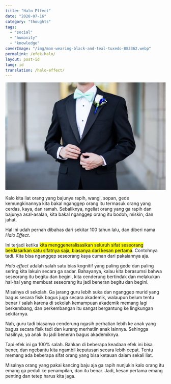 ```yaml
---
title: "Halo Effect"
date: "2020-07-16"
category: "thoughts"
tags:
  - "social"
  - "humanity"
  - "knowledge"
coverImage: "/img/man-wearing-black-and-teal-tuxedo-883362.webp"
permalink: /efek-halo/
layout: post-id
lang: id
translation: /halo-effect/
---
```


![](/img/man-wearing-black-and-teal-tuxedo-883362.webp)

Kalo kita liat orang yang bajunya rapih, wangi, sopan, gede kemungkinannya kita bakal nganggep orang itu termasuk orang yang cerdas, kaya, dan ramah. Sebaliknya, ngeliat orang yang ga rapih dan bajunya asal-asalan, kita bakal nganggep orang itu bodoh, miskin, dan jahat.

Hal ini udah pernah dibahas dari sekitar 100 tahun lalu, dan diberi nama _Halo Effect_.

Ini terjadi ketika <mark>kita menggeneralisasikan seluruh sifat seseorang berdasarkan satu sifatnya saja, biasanya dari kesan pertama</mark>. Contohnya tadi. Kita bisa nganggep seseorang kaya cuman dari pakaiannya aja.

_Halo effect_ adalah salah satu bias kognitif yang paling gede dan paling sering kita lakuin secara ga sadar. Bahayanya, kalau kita berasumsi bahwa seseorang itu begitu dan begini, kita cenderung bertindak dan melakukan hal-hal yang membuat seseorang itu jadi beneran begitu dan begini.

Misalnya di sekolah. Ga jarang guru lebih suka dan nganggep murid yang bagus secara fisik bagus juga secara akademik, walaupun belum tentu benar / salah karena di sekolah kemampuan akademik memang lagi berkembang, dan perkembangan itu sangat bergantung ke lingkungan sekitarnya.

Nah, guru tadi biasanya cenderung ngasih perhatian lebih ke anak yang bagus secara fisik tadi dan kurang merhatiin anak lainnya. Sehingga hasilnya, ya anak itu jadi beneran bagus akademiknya.

Tapi efek ini ga 100% salah. Bahkan di beberapa keadaan efek ini bisa bener, dan ngebantu kita ngambil keputusan secara lebih cepat. Tentu memang ada beberapa sifat orang yang bisa ketauan dalam sekali liat.

Misalnya orang yang pakai kancing baju aja ga rapih nunjukin kalo orang itu emang ga peduli ke penampilan, dan itu benar. Jadi, kesan pertama emang penting dan tetep harus kita jaga.
